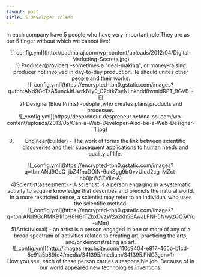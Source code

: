 ```yaml
---
layout: post
title: 5 Developer roles!
---
```

 In each company have 5 people,who have very important role.They are as our 5 finger without which we cannot live!
 <center/>
 ![_config.yml](http://padmaraj.com/wp-content/uploads/2012/04/Digital-Marketing-Secrets.jpg)
 <br/>
 1) Producer(provider) -sometimes a "deal-making", or money-raising producer not involved in day-to-day production.He should unites other people and their works.
<center/>
 ![_config.yml](https://encrypted-tbn0.gstatic.com/images?q=tbn:ANd9GcTzA5uncIJtUwrkNIy0_C2dtkZseNLnkhdd8wmidRPT_9GVB--E)
 <br/>
  2) Designer(Blue Prints) -people ,who creates plans,products and processes.
<center/>
 ![_config.yml](https://despreneur-despreneur.netdna-ssl.com/wp-content/uploads/2013/05/Can-a-Web-Developer-Also-be-a-Web-Designer-1.jpg)
 <br/>
 
 3) Engineer(builder) - The work of forms the link between scientific discoveries and their subsequent applications to human needs and quality of life.
 <center/> 
 ![_config.yml](https://encrypted-tbn0.gstatic.com/images?q=tbn:ANd9GcQ_jbZ4fnaDOiN-6ukSgg9bQvvUIqd2cg_MZct-hb0jzWSZVilv-A)
  <br/>
  4)Scientist(assesment) - A scientist is a person engaging in a systematic activity to acquire knowledge that describes and predicts the natural world. In a more restricted sense, a scientist may refer to an individual who uses the scientific method.
  <center/>
 ![_config.yml](https://encrypted-tbn0.gstatic.com/images?q=tbn:ANd9GcRMK91i1pH8HGrTZbxDvzW2a2kh5EAwJLFNH5NwyzQO7AYq-aMm)
  <br/>
  5)Artist(visual) - an artist is a person engaged in one or more of any of a broad spectrum of activities related to creating art, practicing the arts, and/or demonstrating an art.  
<center/>  
 ![_config.yml](http://images.reachsite.com/110c9404-e917-465b-b1cd-8e91a5b89fe4/media/341395/medium/341395.PNG?gen=1)
  <br/>
  How you see, each of these person carries a responsible job. Because of in our world appeared new technologies,inventions.
